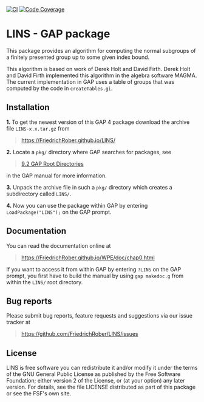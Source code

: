 [![CI](https://github.com/FriedrichRober/LINS/workflows/CI/badge.svg)](https://github.com/FriedrichRober/LINS/actions?query=workflow%3ACI+branch%3Amaster)
[![Code Coverage](https://codecov.io/gh/FriedrichRober/LINS/coverage.svg?branch=master&token=)](https://codecov.io/gh/FriedrichRober/LINS)

# LINS - GAP package

This package provides an algorithm for computing the normal subgroups of a finitely presented group up to some given index bound.

This algorithm is based on work of Derek Holt and David Firth.
Derek Holt and David Firth implemented this algorithm in the algebra software MAGMA.
The current implementation in GAP uses a table of groups that was computed by the code in `createTables.gi`.

## Installation

**1.** To get the newest version of this GAP 4 package download the archive file `LINS-x.x.tar.gz` from
>   <https://FriedrichRober.github.io/LINS/>

**2.** Locate a `pkg/` directory where GAP searches for packages, see
>   [9.2 GAP Root Directories](https://www.gap-system.org/Manuals/doc/ref/chap9.html#X7A4973627A5DB27D)

in the GAP manual for more information.

**3.** Unpack the archive file in such a `pkg/` directory
which creates a subdirectory called `LINS/`.

**4.** Now you can use the package within GAP by entering `LoadPackage("LINS");` on the GAP prompt.

## Documentation

You can read the documentation online at
>   <https://FriedrichRober.github.io/WPE/doc/chap0.html>

If you want to access it from within GAP by entering `?LINS` on the GAP prompt,
you first have to build the manual by using `gap makedoc.g` from within the `LINS/` root directory.

## Bug reports

Please submit bug reports, feature requests and suggestions via our issue tracker at
>  <https://github.com/FriedrichRober/LINS/issues>

## License

LINS is free software you can redistribute it and/or modify it under the terms of the GNU General Public License as published by the Free Software Foundation; either version 2 of the License, or (at your option) any later version. For details, see the file LICENSE distributed as part of this package or see the FSF's own site.